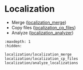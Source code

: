# Localization

- Merge ([localization_merge](localization/localization_merge.md))
- Copy files ([localization_cp_files](localization/localization_cp_files.md))
- Analyze ([localization_analyzer](localization/analyze_localizations))

```{toctree}
:maxdepth: 1
:hidden:

localization/localization_merge
localization/localization_cp_files
localization/analyze_localizations
```
